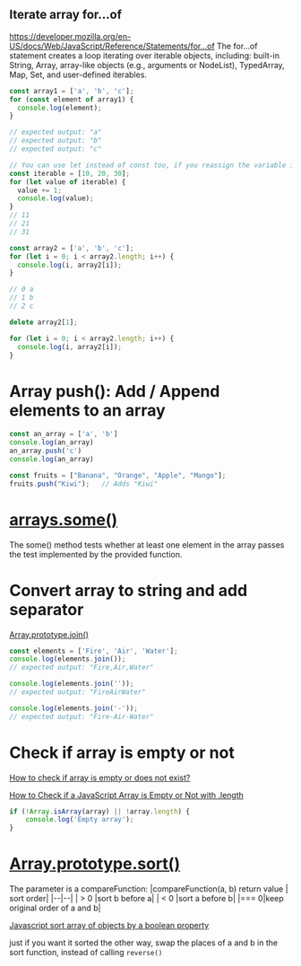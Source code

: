 ## Iterate array for...of
https://developer.mozilla.org/en-US/docs/Web/JavaScript/Reference/Statements/for...of
The for...of statement creates a loop iterating over iterable objects, 
including: built-in String, Array, array-like objects (e.g., arguments or 
NodeList), TypedArray, Map, Set, and user-defined iterables.
``` js
const array1 = ['a', 'b', 'c'];
for (const element of array1) {
  console.log(element);
}

// expected output: "a"
// expected output: "b"
// expected output: "c"

// You can use let instead of const too, if you reassign the variable inside the block.
const iterable = [10, 20, 30];
for (let value of iterable) {
  value += 1;
  console.log(value);
}
// 11
// 21
// 31

const array2 = ['a', 'b', 'c'];
for (let i = 0; i < array2.length; i++) {
  console.log(i, array2[i]);
}

// 0 a
// 1 b
// 2 c

delete array2[1];

for (let i = 0; i < array2.length; i++) {
  console.log(i, array2[i]);
}


```

# Array push(): Add / Append elements to an array
``` js
const an_array = ['a', 'b']
console.log(an_array)
an_array.push('c')
console.log(an_array)
```

``` js
const fruits = ["Banana", "Orange", "Apple", "Mango"];
fruits.push("Kiwi");   // Adds "Kiwi"
```

# [arrays.some()](https://developer.mozilla.org/en-US/docs/Web/JavaScript/Reference/Global_Objects/Array/some)
The some() method tests whether at least one element in the array passes the test implemented by the provided function.

# Convert array to string and add separator
[Array.prototype.join()](https://developer.mozilla.org/en-US/docs/Web/JavaScript/Reference/Global_Objects/Array/join)
```js
const elements = ['Fire', 'Air', 'Water'];
console.log(elements.join());
// expected output: "Fire,Air,Water"

console.log(elements.join(''));
// expected output: "FireAirWater"

console.log(elements.join('-'));
// expected output: "Fire-Air-Water"


```

# Check if array is empty or not
[How to check if array is empty or does not exist?](https://stackoverflow.com/questions/24403732/how-to-check-if-array-is-empty-or-does-not-exist)

[How to Check if a JavaScript Array is Empty or Not with .length](https://www.freecodecamp.org/news/check-if-javascript-array-is-empty-or-not-with-length/)

```js
if (!Array.isArray(array) || !array.length) {
    console.log('Empty array');
}
```

# [Array.prototype.sort()](https://developer.mozilla.org/en-US/docs/Web/JavaScript/Reference/Global_Objects/Array/sort)

The parameter is a compareFunction:
|compareFunction(a, b) return value |	sort order|
|--|--|
| > 0 |sort b before a|
| < 0 |sort a before b|
|=== 0|keep original order of a and b|


[Javascript sort array of objects by a boolean property](https://stackoverflow.com/questions/17387435/javascript-sort-array-of-objects-by-a-boolean-property)

just if you want it sorted the other way, swap the places of a and b in the sort function, instead of calling `reverse()`


